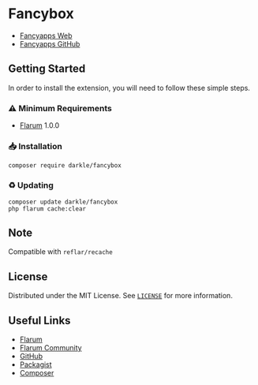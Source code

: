# Fancybox

* [Fancyapps Web](https://fancyapps.com/)
* [Fancyapps GitHub](https://github.com/fancyapps/ui)

## Getting Started

In order to install the extension, you will need to follow these simple steps.

### ⚠️ Minimum Requirements

* <a href="https://flarum.org">Flarum</a> 1.0.0

### 📥 Installation
   ```
   composer require darkle/fancybox
   ```

### ♻ Updating
   ```
   composer update darkle/fancybox
   php flarum cache:clear
   ```

## Note

Compatible with `reflar/recache`

## License

Distributed under the MIT License. See <a href="https://github.com/iamdarkle/fancybox/blob/main/LICENSE">`LICENSE`</a> for more information.

## Useful Links

* [Flarum](https://flarum.org)
* [Flarum Community](https://discuss.flarum.org/d/29102-fancybox)
* [GitHub](https://github.com/iamdarkle/fancybox)
* [Packagist](https://packagist.org/packages/darkle/fancybox)
* [Composer](https://getcomposer.org/)